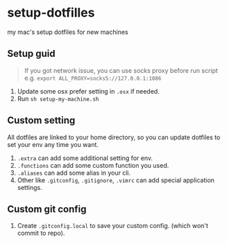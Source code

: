 # setup-dotfilles
my mac's setup dotfiles for new machines

## Setup guid

> If you got network issue, you can use socks proxy before run script e.g. `export ALL_PROXY=socks5://127.0.0.1:1086`

1. Update some osx prefer setting in `.osx` if needed.
2. Run `sh setup-my-machine.sh`

## Custom setting

All dotfiles are linked to your home directory, so you can update dotfiles to set your env any time you want.

1. `.extra` can add some additional setting for env.
2. `.functions` can add some custom function you used.
3. `.aliases` can add some alias in your cli.
4. Other like `.gitconfig`, `.gitignore`, `.vimrc` can add special application settings.

## Custom git config

1. Create `.gitconfig.local` to save your custom config. (which won't commit to repo).

